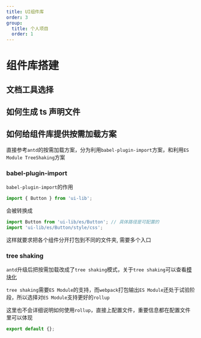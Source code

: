 ```yaml
---
title: UI组件库
order: 3
group:
  title: 个人项目
  order: 1
---
```


# 组件库搭建

## 文档工具选择

## 如何生成 ts 声明文件

## 如何给组件库提供按需加载方案

直接参考`antd`的按需加载方案，分为利用`babel-plugin-import`方案，和利用`ES Module TreeShaking`方案

### babel-plugin-import

`babel-plugin-import`的作用

```js
import { Button } from 'ui-lib';
```

会被转换成

```js
import Button from 'ui-lib/es/Button'; // 具体路径是可配置的
import 'ui-lib/es/Button/style/css';
```

这样就要求把各个组件分开打包到不同的文件夹, 需要多个入口

### tree shaking

`antd`升级后把按需加载改成了`tree shaking`模式，关于`tree shaking`可以查看[模块化](/js/module#treeshaking)

`tree shaking`需要`ES Module`的支持，而`webpack`打包输出`ES Module`还处于试验阶段，所以选择对`ES Module`支持更好的`rollup`

这里也不会详细说明如何使用`rollup`，直接上配置文件，重要信息都在配置文件里可以体现

```js
export default {};
```
